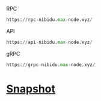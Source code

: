 RPC
```python
https://rpc-nibidu.max-node.xyz/
```
API
```python
https://api-nibidu.max-node.xyz/
````
gRPC
```python
https://grpc-nibidu.max-node.xyz/
```

# [Snapshot](https://github.com/Node-max/Testnet/tree/main/Nibiru%20Chain/Snaphot)
